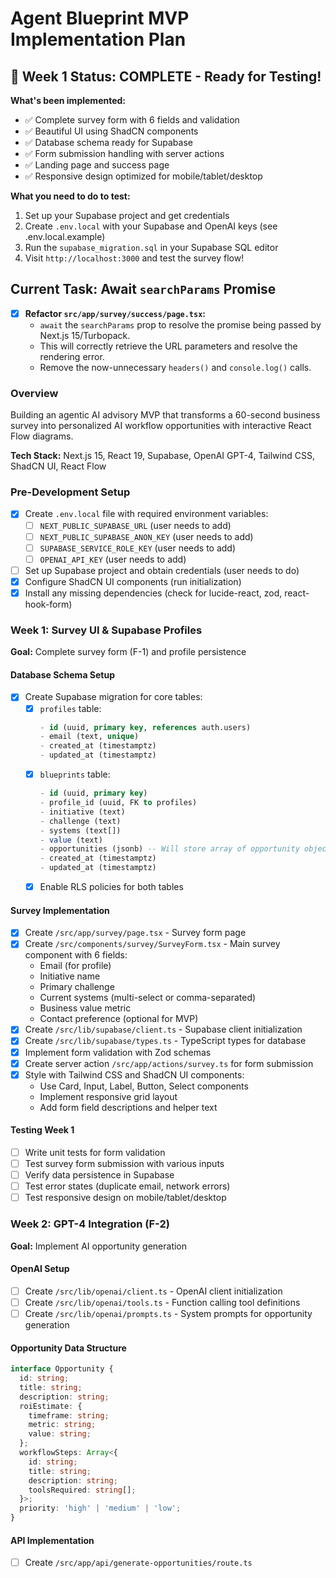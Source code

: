 # Agent Blueprint MVP Implementation Plan

## 🎉 Week 1 Status: COMPLETE - Ready for Testing!

**What's been implemented:**
- ✅ Complete survey form with 6 fields and validation
- ✅ Beautiful UI using ShadCN components
- ✅ Database schema ready for Supabase
- ✅ Form submission handling with server actions
- ✅ Landing page and success page
- ✅ Responsive design optimized for mobile/tablet/desktop

**What you need to do to test:**
1. Set up your Supabase project and get credentials
2. Create `.env.local` with your Supabase and OpenAI keys (see .env.local.example)
3. Run the `supabase_migration.sql` in your Supabase SQL editor
4. Visit `http://localhost:3000` and test the survey flow!

## Current Task: Await `searchParams` Promise

- [x] **Refactor `src/app/survey/success/page.tsx`:**
    - `await` the `searchParams` prop to resolve the promise being passed by Next.js 15/Turbopack.
    - This will correctly retrieve the URL parameters and resolve the rendering error.
    - Remove the now-unnecessary `headers()` and `console.log()` calls.

### Overview
Building an agentic AI advisory MVP that transforms a 60-second business survey into personalized AI workflow opportunities with interactive React Flow diagrams.

**Tech Stack:** Next.js 15, React 19, Supabase, OpenAI GPT-4, Tailwind CSS, ShadCN UI, React Flow

### Pre-Development Setup
- [x] Create `.env.local` file with required environment variables:
  - [ ] `NEXT_PUBLIC_SUPABASE_URL` (user needs to add)
  - [ ] `NEXT_PUBLIC_SUPABASE_ANON_KEY` (user needs to add)
  - [ ] `SUPABASE_SERVICE_ROLE_KEY` (user needs to add)
  - [ ] `OPENAI_API_KEY` (user needs to add)
- [ ] Set up Supabase project and obtain credentials (user needs to do)
- [x] Configure ShadCN UI components (run initialization)
- [x] Install any missing dependencies (check for lucide-react, zod, react-hook-form)

### Week 1: Survey UI & Supabase Profiles
**Goal:** Complete survey form (F-1) and profile persistence

#### Database Schema Setup
- [x] Create Supabase migration for core tables:
  - [x] `profiles` table:
    ```sql
    - id (uuid, primary key, references auth.users)
    - email (text, unique)
    - created_at (timestamptz)
    - updated_at (timestamptz)
    ```
  - [x] `blueprints` table:
    ```sql
    - id (uuid, primary key)
    - profile_id (uuid, FK to profiles)
    - initiative (text)
    - challenge (text)
    - systems (text[])
    - value (text)
    - opportunities (jsonb) -- Will store array of opportunity objects
    - created_at (timestamptz)
    - updated_at (timestamptz)
    ```
  - [x] Enable RLS policies for both tables

#### Survey Implementation
- [x] Create `/src/app/survey/page.tsx` - Survey form page
- [x] Create `/src/components/survey/SurveyForm.tsx` - Main survey component with 6 fields:
  - Email (for profile)
  - Initiative name
  - Primary challenge
  - Current systems (multi-select or comma-separated)
  - Business value metric
  - Contact preference (optional for MVP)
- [x] Create `/src/lib/supabase/client.ts` - Supabase client initialization
- [x] Create `/src/lib/supabase/types.ts` - TypeScript types for database
- [x] Implement form validation with Zod schemas
- [x] Create server action `/src/app/actions/survey.ts` for form submission
- [x] Style with Tailwind CSS and ShadCN UI components:
  - Use Card, Input, Label, Button, Select components
  - Implement responsive grid layout
  - Add form field descriptions and helper text

#### Testing Week 1
- [ ] Write unit tests for form validation
- [ ] Test survey form submission with various inputs
- [ ] Verify data persistence in Supabase
- [ ] Test error states (duplicate email, network errors)
- [ ] Test responsive design on mobile/tablet/desktop

### Week 2: GPT-4 Integration (F-2)
**Goal:** Implement AI opportunity generation

#### OpenAI Setup
- [ ] Create `/src/lib/openai/client.ts` - OpenAI client initialization
- [ ] Create `/src/lib/openai/tools.ts` - Function calling tool definitions
- [ ] Create `/src/lib/openai/prompts.ts` - System prompts for opportunity generation

#### Opportunity Data Structure
```typescript
interface Opportunity {
  id: string;
  title: string;
  description: string;
  roiEstimate: {
    timeframe: string;
    metric: string;
    value: string;
  };
  workflowSteps: Array<{
    id: string;
    title: string;
    description: string;
    toolsRequired: string[];
  }>;
  priority: 'high' | 'medium' | 'low';
}
```

#### API Implementation
- [ ] Create `/src/app/api/generate-opportunities/route.ts`
